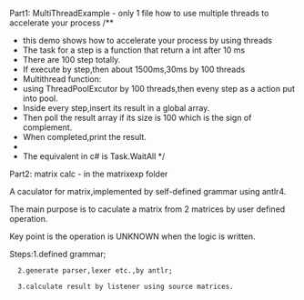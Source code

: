 Part1: MultiThreadExample - only 1 file
how to use multiple threads to accelerate your process
/**
 * this demo shows how to accelerate your process by using threads
 * The task for a step is a function that return a int after 10 ms
 * There are 100 step totally.
 * If execute by step,then about 1500ms,30ms by 100 threads
 * Multithread function:
 * using ThreadPoolExcutor by 100 threads,then eveny step as a action put into pool.
 * Inside every step,insert its result in a global array.
 * Then poll the result array if its size is 100 which is the sign of complement.
 * When completed,print the result.
 *
 * The equivalent in c# is Task.WaitAll
 */


Part2: matrix calc - in the matrixexp folder

A caculator for matrix,implemented by self-defined grammar using antlr4.

The main purpose is to caculate a matrix from 2 matrices by user defined operation.

Key point is the operation is UNKNOWN when the logic is written.

Steps:1.defined grammar;

      2.generate parser,lexer etc.,by antlr;

      3.calculate result by listener using source matrices.

